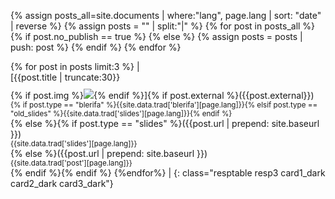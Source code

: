 {% assign posts_all=site.documents | where:"lang", page.lang | sort: "date" | reverse %}
{% assign  posts = "" | split:"|"  %}
{% for post in posts_all %}
{% if post.no_publish == true %}
{% else %}
{% assign posts = posts | push: post %}
{% endif %}
{% endfor %}

{% for post in posts limit:3 %} | <br/>[{{post.title | truncate:30}}<br/>{% if post.img %}<img style="margin-top:10px;" src="{{ site.baseurl }}/assets/post/{{ post.img }}"/>{% endif %}]{% if post.external %}({{post.external}})<br/><small>{% if post.type == "blerifa" %}{{site.data.trad['blerifa'][page.lang]}}{% elsif post.type == "old_slides" %}{{site.data.trad['slides'][page.lang]}}{% endif %}</small><br/>{% else %}{% if post.type == "slides" %}({{post.url | prepend: site.baseurl }})<br/><small>{{site.data.trad['slides'][page.lang]}}</small><br/>{% else %}({{post.url | prepend: site.baseurl }})<br/><small>{{site.data.trad['post'][page.lang]}}</small><br/>{% endif %}{% endif %} {%endfor%} |
{: class="resptable resp3 card1_dark card2_dark card3_dark"}
